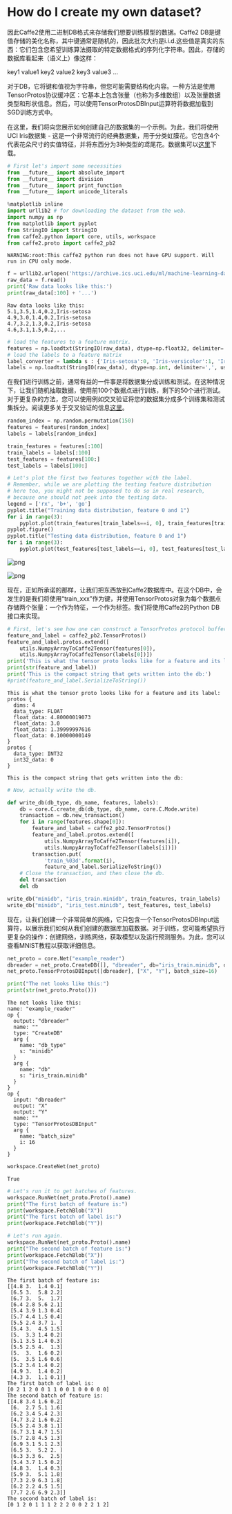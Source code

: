 
# How do I create my own dataset?


因此Caffe2使用二进制DB格式来存储我们想要训练模型的数据。Caffe2 DB是键值存储的美化名称，其中键通常是随机的，因此批次大约是i.i.d.这些值是真实的东西：它们包含您希望训练算法摄取的特定数据格式的序列化字符串。因此，存储的数据库看起来（语义上）像这样：

key1 value1
key2 value2
key3 value3
...


对于DB，它将键和值视为字符串，但您可能需要结构化内容。一种方法是使用TensorProtos协议缓冲区：它基本上包含张量（也称为多维数组）以及张量数据类型和形状信息。然后，可以使用TensorProtosDBInput运算符将数据加载到SGD训练方式中。


在这里，我们将向您展示如何创建自己的数据集的一个示例。为此，我们将使用UCI Iris数据集 - 这是一个非常流行的经典数据集，用于分类虹膜花。它包含4个代表花朵尺寸的实值特征，并将东西分为3种类型的鸢尾花。数据集可以[这里](https://archive.ics.uci.edu/ml/datasets/Iris)下载。


```python
# First let's import some necessities
from __future__ import absolute_import
from __future__ import division
from __future__ import print_function
from __future__ import unicode_literals

%matplotlib inline
import urllib2 # for downloading the dataset from the web.
import numpy as np
from matplotlib import pyplot
from StringIO import StringIO
from caffe2.python import core, utils, workspace
from caffe2.proto import caffe2_pb2
```

    WARNING:root:This caffe2 python run does not have GPU support. Will run in CPU only mode.



```python
f = urllib2.urlopen('https://archive.ics.uci.edu/ml/machine-learning-databases/iris/iris.data')
raw_data = f.read()
print('Raw data looks like this:')
print(raw_data[:100] + '...')
```

    Raw data looks like this:
    5.1,3.5,1.4,0.2,Iris-setosa
    4.9,3.0,1.4,0.2,Iris-setosa
    4.7,3.2,1.3,0.2,Iris-setosa
    4.6,3.1,1.5,0.2,...



```python
# load the features to a feature matrix.
features = np.loadtxt(StringIO(raw_data), dtype=np.float32, delimiter=',', usecols=(0, 1, 2, 3))
# load the labels to a feature matrix
label_converter = lambda s : {'Iris-setosa':0, 'Iris-versicolor':1, 'Iris-virginica':2}[s]
labels = np.loadtxt(StringIO(raw_data), dtype=np.int, delimiter=',', usecols=(4,), converters={4: label_converter})
```

在我们进行训练之前，通常有益的一件事是将数据集分成训练和测试。在这种情况下，让我们随机抽取数据，使用前100个数据点进行训练，剩下的50个进行测试。对于更复杂的方法，您可以使用例如交叉验证将您的数据集分成多个训练集和测试集拆分。阅读更多关于交叉验证的信息[这里](http://scikit-learn.org/stable/modules/cross_validation.html)。


```python
random_index = np.random.permutation(150)
features = features[random_index]
labels = labels[random_index]

train_features = features[:100]
train_labels = labels[:100]
test_features = features[100:]
test_labels = labels[100:]
```


```python
# Let's plot the first two features together with the label.
# Remember, while we are plotting the testing feature distribution
# here too, you might not be supposed to do so in real research,
# because one should not peek into the testing data.
legend = ['rx', 'b+', 'go']
pyplot.title("Training data distribution, feature 0 and 1")
for i in range(3):
    pyplot.plot(train_features[train_labels==i, 0], train_features[train_labels==i, 1], legend[i])
pyplot.figure()
pyplot.title("Testing data distribution, feature 0 and 1")
for i in range(3):
    pyplot.plot(test_features[test_labels==i, 0], test_features[test_labels==i, 1], legend[i])
```


![png](./markdown_img/9.output_6_0.png)



![png](./markdown_img/9.output_6_1.png)



现在，正如所承诺的那样，让我们把东西放到Caffe2数据库中。在这个DB中，会发生的是我们将使用“train_xxx”作为键，并使用TensorProtos对象为每个数据点存储两个张量：一个作为特征，一个作为标签。我们将使用Caffe2的Python DB接口来实现。


```python
# First, let's see how one can construct a TensorProtos protocol buffer from numpy arrays.
feature_and_label = caffe2_pb2.TensorProtos()
feature_and_label.protos.extend([
    utils.NumpyArrayToCaffe2Tensor(features[0]),
    utils.NumpyArrayToCaffe2Tensor(labels[0])])
print('This is what the tensor proto looks like for a feature and its label:')
print(str(feature_and_label))
print('This is the compact string that gets written into the db:')
#print(feature_and_label.SerializeToString())
```

    This is what the tensor proto looks like for a feature and its label:
    protos {
      dims: 4
      data_type: FLOAT
      float_data: 4.80000019073
      float_data: 3.0
      float_data: 1.39999997616
      float_data: 0.10000000149
    }
    protos {
      data_type: INT32
      int32_data: 0
    }
    
    This is the compact string that gets written into the db:



```python
# Now, actually write the db.

def write_db(db_type, db_name, features, labels):
    db = core.C.create_db(db_type, db_name, core.C.Mode.write)
    transaction = db.new_transaction()
    for i in range(features.shape[0]):
        feature_and_label = caffe2_pb2.TensorProtos()
        feature_and_label.protos.extend([
            utils.NumpyArrayToCaffe2Tensor(features[i]),
            utils.NumpyArrayToCaffe2Tensor(labels[i])])
        transaction.put(
            'train_%03d'.format(i),
            feature_and_label.SerializeToString())
    # Close the transaction, and then close the db.
    del transaction
    del db

write_db("minidb", "iris_train.minidb", train_features, train_labels)
write_db("minidb", "iris_test.minidb", test_features, test_labels)
```


现在，让我们创建一个非常简单的网络，它只包含一个TensorProtosDBInput运算符，以展示我们如何从我们创建的数据库加载数据。对于训练，您可能希望执行更复杂的操作：创建网络，训练网络，获取模型以及运行预测服务。为此，您可以查看MNIST教程以获取详细信息。


```python
net_proto = core.Net("example_reader")
dbreader = net_proto.CreateDB([], "dbreader", db="iris_train.minidb", db_type="minidb")
net_proto.TensorProtosDBInput([dbreader], ["X", "Y"], batch_size=16)

print("The net looks like this:")
print(str(net_proto.Proto()))
```

    The net looks like this:
    name: "example_reader"
    op {
      output: "dbreader"
      name: ""
      type: "CreateDB"
      arg {
        name: "db_type"
        s: "minidb"
      }
      arg {
        name: "db"
        s: "iris_train.minidb"
      }
    }
    op {
      input: "dbreader"
      output: "X"
      output: "Y"
      name: ""
      type: "TensorProtosDBInput"
      arg {
        name: "batch_size"
        i: 16
      }
    }
    



```python
workspace.CreateNet(net_proto)
```




    True




```python
# Let's run it to get batches of features.
workspace.RunNet(net_proto.Proto().name)
print("The first batch of feature is:")
print(workspace.FetchBlob("X"))
print("The first batch of label is:")
print(workspace.FetchBlob("Y"))

# Let's run again.
workspace.RunNet(net_proto.Proto().name)
print("The second batch of feature is:")
print(workspace.FetchBlob("X"))
print("The second batch of label is:")
print(workspace.FetchBlob("Y"))
```

    The first batch of feature is:
    [[4.8 3.  1.4 0.1]
     [6.5 3.  5.8 2.2]
     [6.7 3.  5.  1.7]
     [6.4 2.8 5.6 2.1]
     [5.4 3.9 1.3 0.4]
     [5.7 4.4 1.5 0.4]
     [5.5 2.4 3.7 1. ]
     [5.4 3.  4.5 1.5]
     [5.  3.3 1.4 0.2]
     [5.1 3.5 1.4 0.3]
     [5.5 2.5 4.  1.3]
     [5.  3.  1.6 0.2]
     [5.  3.5 1.6 0.6]
     [5.2 3.4 1.4 0.2]
     [4.9 3.  1.4 0.2]
     [4.3 3.  1.1 0.1]]
    The first batch of label is:
    [0 2 1 2 0 0 1 1 0 0 1 0 0 0 0 0]
    The second batch of feature is:
    [[4.8 3.4 1.6 0.2]
     [6.  2.7 5.1 1.6]
     [6.2 3.4 5.4 2.3]
     [4.7 3.2 1.6 0.2]
     [5.5 2.4 3.8 1.1]
     [6.7 3.1 4.7 1.5]
     [5.7 2.8 4.5 1.3]
     [6.9 3.1 5.1 2.3]
     [6.5 3.  5.2 2. ]
     [6.3 3.3 6.  2.5]
     [5.4 3.7 1.5 0.2]
     [4.8 3.  1.4 0.3]
     [5.9 3.  5.1 1.8]
     [7.3 2.9 6.3 1.8]
     [6.2 2.2 4.5 1.5]
     [7.7 2.6 6.9 2.3]]
    The second batch of label is:
    [0 1 2 0 1 1 1 2 2 2 0 0 2 2 1 2]



```python

```


```python

```

